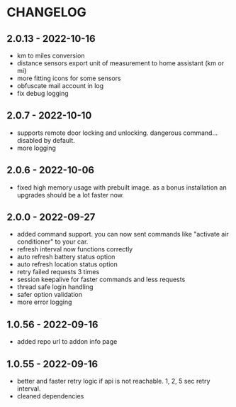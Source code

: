 # CHANGELOG

## 2.0.13 - 2022-10-16
- km to miles conversion
- distance sensors export unit of measurement to home assistant (km or mi)
- more fitting icons for some sensors
- obfuscate mail account in log
- fix debug logging

## 2.0.7 - 2022-10-10
- supports remote door locking and unlocking. dangerous command... disabled by default.
- more logging

## 2.0.6 - 2022-10-06
- fixed high memory usage with prebuilt image. as a bonus installation an upgrades should be a lot faster now.

## 2.0.0 - 2022-09-27
- added command support. you can now sent commands like "activate air conditioner" to your car.
- refresh interval now functions correctly
- auto refresh battery status option
- auto refresh location status option
- retry failed requests 3 times
- session keepalive for faster commands and less requests
- thread safe login handling
- safer option validation
- more error logging

## 1.0.56 - 2022-09-16
- added repo url to addon info page

## 1.0.55 - 2022-09-16
- better and faster retry logic if api is not reachable. 1, 2, 5 sec retry interval.
- cleaned dependencies

